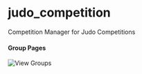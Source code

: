 # judo_competition
Competition Manager for Judo Competitions

#### Group Pages ####

![View Groups](https://github.com/florian25686/judo_competition/tree/gh-pages/images/AnsichtGruppen.png)
